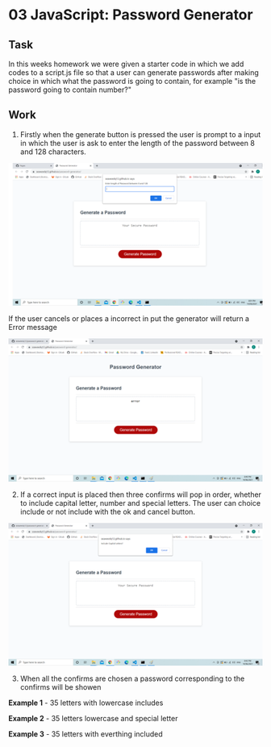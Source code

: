 # 03 JavaScript: Password Generator

## Task

In this weeks homework we were given a starter code in which we add codes to a script.js file so that a user can generate passwords after making choice in which what the password is going to contain, for example "is the password going to contain number?"

## Work

1. Firstly when the generate button is pressed the user is prompt to a input in which the user is ask to enter the length of the password between 8 and 128 characters.

![prompt](./assets/images/prompt.png)

If the user cancels or places a incorrect in put the generator will return a Error message

![error](./assets/images/error.png)

2. If a correct input is placed then three confirms will pop in order, whether to include capital letter, number and special letters. The user can choice include or not include with the ok and cancel button.

![confirmcap](./assets/images/confirmcap.png)

3. When all the confirms are chosen a password corresponding to the confirms will be showen

**Example 1** - 35 letters with lowercase includes


**Example 2** - 35 letters lowercase and special letter 


**Example 3** - 35 letters with everthing included
